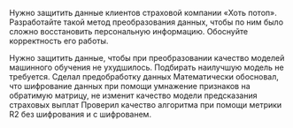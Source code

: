 Нужно защитить данные клиентов страховой компании «Хоть потоп». Разработайте такой метод преобразования данных, чтобы по ним было сложно восстановить персональную информацию. Обоснуйте корректность его работы.

Нужно защитить данные, чтобы при преобразовании качество моделей машинного обучения не ухудшилось. Подбирать наилучшую модель не требуется.
Сделал предобработку данных
Математически обосновал, что шифрование данных при помощи умнажение признаков на обратимую матрицу, не изменит качество модели предсказания страховых выплат
Проверил качество алгоритма при помощи метрики R2 без шифрования и с шифрованем.
